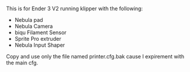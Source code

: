 This is for Ender 3 V2 running klipper with the following:
- Nebula pad
- Nebula Camera
- biqu Filament Sensor
- Sprite Pro extruder
- Nebula Input Shaper

Copy and use only the file named printer.cfg.bak cause I expirement with the main cfg.